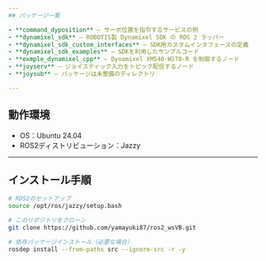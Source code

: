```yaml
---
## パッケージ一覧

- **command_dyposition** – サーボ位置を指令するサービスの例
- **dynamixel_sdk** – ROBOTIS製 Dynamixel SDK の ROS 2 ラッパー
- **dynamixel_sdk_custom_interfaces** – SDK用カスタムインタフェースの定義
- **dynamixel_sdk_examples** – SDKを利用したサンプルコード
- **exmple_dynamixel_cpp** – Dynamixel XM540-W270-R を制御するノード
- **joyserv** – ジョイスティック入力をトピック配信するノード
- **joysub** – パッケージは未整備のディレクトリ

---
```


## 動作環境

- OS：Ubuntu 24.04
- ROS2ディストリビューション：Jazzy

---

## インストール手順

```bash
# ROS2のセットアップ
source /opt/ros/jazzy/setup.bash

# このリポジトリをクローン
git clone https://github.com/yamayuki87/ros2_wsVB.git

# 依存パッケージインストール（必要な場合）
rosdep install --from-paths src --ignore-src -r -y
